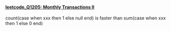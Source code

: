 #### [leetcode_Q1205: Monthly Transactions II](https://github.com/irenejiazhou/sql_manual/blob/main/query_efficiency/leetcode_Q1205.sql)
count(case when xxx then 1 else null end) is faster than sum(case when xxx then 1 else 0 end)
